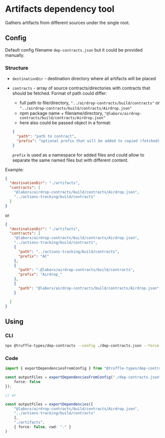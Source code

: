 # Artifacts dependency tool

Gathers artifacts from different sources under the single root.

## Config

Default config filename `dep-contracts.json` but it could be provided manually.

### Structure

- `destinationDir` - destination directory where all artifacts will be placed
- `contracts` - array of source contracts/directories with contracts that should be fetched. Format of path could differ:
  - full path to file/directory, `"../airdrop-contracts/build/contracts"` or `"../airdrop-contracts/build/contracts/Airdrop.json"`
  - npm package name + filename/directory, `"@laborx/airdrop-contracts/build/contracts/Airdrop.json"`
  - here also could be passed object in a format:

  ```json
  {
    "path": "path to contract",
    "prefix": "optional prefix that will be added to copied (fetched) files, could be skipped"
  }
  ```
    `prefix` is used as a namespace for added files and could allow to separate the same named files but with different content.

Example:

```json
{
  "destinationDir": "./artifacts",
  "contracts": [
    "@laborx/airdrop-contracts/build/contracts/Airdrop.json",
    "../actions-tracking/build/contracts"
  ]
}
```

or


```json
{
  "destinationDir": "./artifacts",
  "contracts": [
    "@laborx/airdrop-contracts/build/contracts/Airdrop.json",
    "../actions-tracking/build/contracts",
    {
      "path": "../actions-tracking/build/contracts",
      "prefix": "AC"
    },
    {
      "path": ".@laborx/airdrop-contracts/build/contracts",
      "prefix": "Airdrop_"
    },
    {
      "path": "@laborx/airdrop-contracts/build/contracts/Airdrop.json",
    }

  ]
}
```

## Using

### CLI

```bash
npx @truffle-types/dep-contracts --config ./dep-contracts.json --force
```

### Code

```typescript
import { exportDependenciesFromConfig } from "@truffle-types/dep-contracts";

const outputFiles = exportDependenciesFromConfig("./dep-contracts.json", {
	force: false
});

// or

const outputFiles = exportDependencies([
	"@laborx/airdrop-contracts/build/contracts/Airdrop.json",
	"../actions-tracking/build/contracts"
	],
	"./artifacts",
	{ force: false, cwd: "." }
)
```
